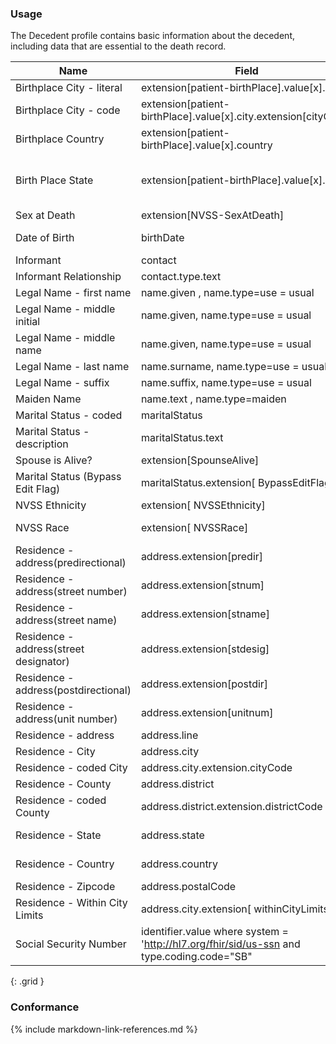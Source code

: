 ### Usage

The Decedent profile contains basic information about the decedent, including data that are essential to the death record.


| **Name** |  **Field**   |  **Encoding**  |  **IJE Field Name(s)**  |
| ---------------| ------------------------ | ------------- | ------------------- |
| Birthplace City - literal   | extension[patient-birthPlace].value[x].city  | STring | DBPLACECITY  |
| Birthplace City - code   | extension[patient-birthPlace].value[x].city.extension[cityCode]  | integer | DBPLACECITYCODE  |
| Birthplace Country   | extension[patient-birthPlace].value[x].country  | [BirthplaceCountryVS] | BPLACE_CNT  |
| Birth Place State   | extension[patient-birthPlace].value[x].state  | [JurisdictionsProvincesVS] | BPLACE_ST, STATEBTH (expansion of coded value)  |
| Sex at Death   | extension[NVSS-SexAtDeath]  | [AdministrativeGenderVS] | SEX  |
| Date of Birth    | birthDate  | dateTime   | DOB_YR, DOB_MO, DOB_DY  |
| Informant    | contact  |   | none  |
| Informant Relationship   | contact.type.text   | string (30 characters)  | INFORMRELATE  |
| Legal Name - first name | name.given , name.type=use = usual | String | GNAME |
| Legal Name - middle initial | name.given, name.type=use = usual        | String | MNAME (1st letter should be mapped)|
| Legal Name - middle name | name.given, name.type=use = usual        | String | DMIDDLE (full string should be mapped)|
| Legal Name - last name | name.surname, name.type=use = usual        | String | LNAME |
| Legal Name - suffix | name.suffix, name.type=use = usual        | String | SUFF |
| Maiden Name | name.text , name.type=maiden | STRING | DMAIDEN |
| Marital Status  - coded  | maritalStatus  | [MaritalStatusVS] | MARITAL   |
| Marital Status - description  | maritalStatus.text  | string | MARITAL_DESCRIP   |
| Spouse is Alive?   | extension[SpounseAlive]  | [YesNoUnknownNotApplicableVS] |  SPOUSELV  |
| Marital Status (Bypass Edit Flag)  | maritalStatus.extension[ BypassEditFlag]  | [EditBypass01234VS] | MARITAL_BYPASS   |
| NVSS Ethnicity | extension[ NVSSEthnicity] | [NVSSEthnicity] [] | DETHNIC1-5|
| NVSS Race | extension[ NVSSRace] | [NVSSRace] | RACE1-23, RACE_MVR|
| Residence - address(predirectional) | address.extension[predir]  | string | PREDIR_D  |
| Residence - address(street number) | address.extension[stnum]  | string | STNUM_R  |
| Residence - address(street name) | address.extension[stname]  | string | STNAME_R  |
| Residence - address(street designator) | address.extension[stdesig]  | string | STDESIG_R  |
| Residence - address(postdirectional) | address.extension[postdir]  | string | POSTDIR_R  |
| Residence - address(unit number) | address.extension[unitnum]  | string | UNITNUM_R  |
| Residence - address  | address.line  | string | ADDRESS_R  |
| Residence - City  | address.city  | string | CITYTEXT_R  |
| Residence - coded City  | address.city.extension.cityCode  | integer | CITYC  |
| Residence - County  | address.district  | string | COUNTYTEXT_R  |
| Residence - coded County  | address.district.extension.districtCode  | integer | COUNTYC  |
| Residence - State  | address.state  | [StatesTerritoriesProvincesVS] | STATEC, STATETEXT_R  |
| Residence - Country  | address.country  | [ResidenceCountryVS] | COUNTRYC, COUNTRYTEXT_R  |
| Residence - Zipcode  | address.postalCode | string | ZIP9_R  |
| Residence - Within City Limits  | address.city.extension[ withinCityLimits]  | [YesNoUnknownVS] | LIMITS  |
| Social Security Number    | identifier.value where system = 'http://hl7.org/fhir/sid/us-ssn  and type.coding.code="SB"   | String  | SSN  |
{: .grid }



### Conformance


{% include markdown-link-references.md %}
